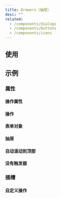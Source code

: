 ```yaml
---
title: Drawers（抽屉）
desc: ""
related:
  - /components/dialogs
  - /components/buttons
  - /components/icons
---
```


## 使用

<drawers-usage></drawers-usage>

## 示例

### 属性

#### 操作属性

<masa-example file="Examples.components.drawers.ActionProps"></masa-example>

#### 操作

<masa-example file="Examples.components.drawers.Actions"></masa-example>

#### 表单对象

<masa-example file="Examples.components.drawers.FormModel"></masa-example>

#### 抽屉

<masa-example file="Examples.components.drawers.Left"></masa-example>

#### 自动滚动到顶部

<masa-example file="Examples.components.drawers.ScrollToTopOnHide"></masa-example>

#### 没有触发器

<masa-example file="Examples.components.drawers.WithoutActivator"></masa-example>

### 插槽

#### 自定义操作

<masa-example file="Examples.components.drawers.CustomActions"></masa-example>
